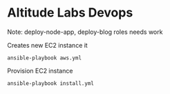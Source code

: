 Altitude Labs Devops
===

Note: deploy-node-app, deploy-blog roles needs work

Creates new EC2 instance it
```
ansible-playbook aws.yml
```

Provision EC2 instance
```
ansible-playbook install.yml
```